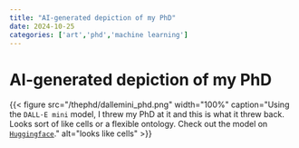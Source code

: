 ```yaml
---
title: "AI-generated depiction of my PhD"
date: 2024-10-25
categories: ['art','phd','machine learning']
---
```


# AI-generated depiction of my PhD

{{< figure src="/thephd/dallemini_phd.png" width="100%" caption="Using the `DALL·E mini` model, I threw my PhD at it and this is what it threw back. Looks sort of like cells or a flexible ontology. Check out the model on [`Huggingface`](https://huggingface.co/spaces/dalle-mini/dalle-mini)." alt="looks like cells" >}}

